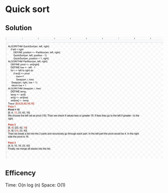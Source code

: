 # Quick sort

## Solution 
<img src="https://github.com/sydoruk89/python-data-structures-and-algorithms/blob/master/assets/quick_sort.png">

## Efficency
Time: O(n log (n)
Space: O(1)